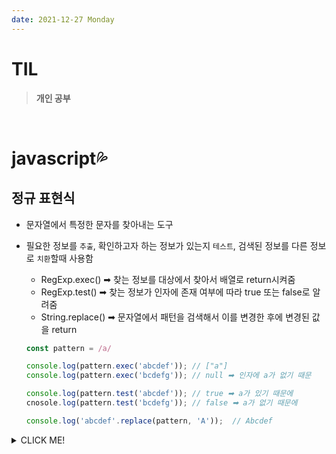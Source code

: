 ```yaml
---
date: 2021-12-27 Monday
---
```


# TIL

> **개인 공부**
<br />

# javascript💦

## **정규 표현식**
- 문자열에서 특정한 문자를 찾아내는 도구
- 필요한 정보를 `추출`, 확인하고자 하는 정보가 있는지 `테스트`, 검색된 정보를 다른 정보로 `치환`할때 사용함
  - RegExp.exec() ➡ 찾는 정보를 대상에서 찾아서 배열로 return시켜줌
  - RegExp.test() ➡ 찾는 정보가 인자에 존재 여부에 따라 true 또는 false로 알려줌
  - String.replace() ➡ 문자열에서 패턴을 검색해서 이를 변경한 후에 변경된 값을 return
  
  ```js
  const pattern = /a/

  console.log(pattern.exec('abcdef')); // ["a"]
  console.log(pattern.exec('bcdefg')); // null ➡ 인자에 a가 없기 때문

  console.log(pattern.test('abcdef')); // true ➡ a가 있기 때문에 
  cnosole.log(pattern.test('bcdefg')); // false ➡ a가 없기 때문에

  console.log('abcdef'.replace(pattern, 'A'));  // Abcdef
  ```

<details>
<summary>CLICK ME!</summary>  

- 

</detials>  
